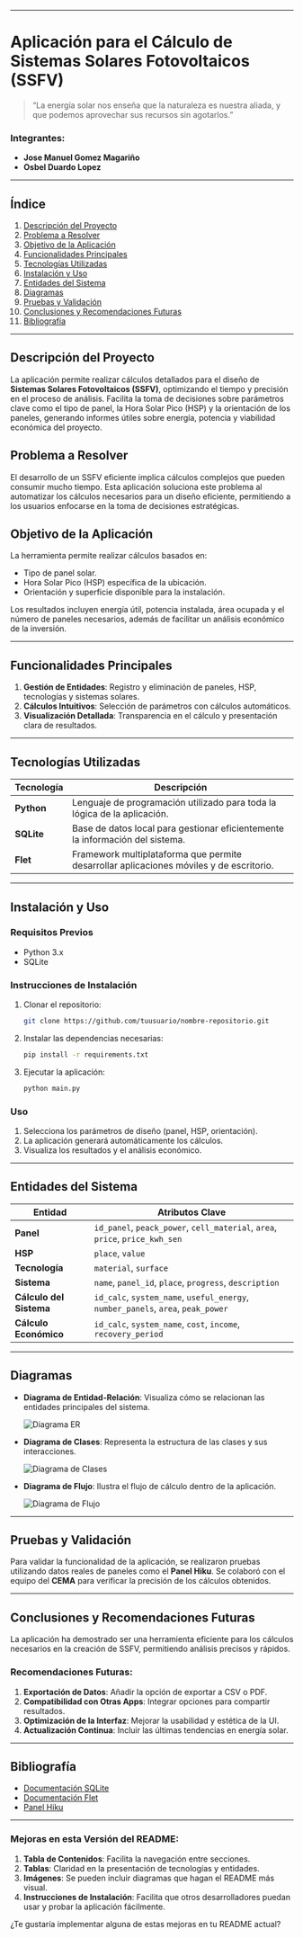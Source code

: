 
---

# Aplicación para el Cálculo de Sistemas Solares Fotovoltaicos (SSFV)

> “La energía solar nos enseña que la naturaleza es nuestra aliada, y que podemos aprovechar sus recursos sin agotarlos.”

### Integrantes:
- **Jose Manuel Gomez Magariño**
- **Osbel Duardo Lopez**

---

## Índice
1. [Descripción del Proyecto](#descripción-del-proyecto)
2. [Problema a Resolver](#problema-a-resolver)
3. [Objetivo de la Aplicación](#objetivo-de-la-aplicación)
4. [Funcionalidades Principales](#funcionalidades-principales)
5. [Tecnologías Utilizadas](#tecnologías-utilizadas)
6. [Instalación y Uso](#instalación-y-uso)
7. [Entidades del Sistema](#entidades-del-sistema)
8. [Diagramas](#diagramas)
9. [Pruebas y Validación](#pruebas-y-validación)
10. [Conclusiones y Recomendaciones Futuras](#conclusiones-y-recomendaciones-futuras)
11. [Bibliografía](#bibliografía)

---

## Descripción del Proyecto
La aplicación permite realizar cálculos detallados para el diseño de **Sistemas Solares Fotovoltaicos (SSFV)**, optimizando el tiempo y precisión en el proceso de análisis. Facilita la toma de decisiones sobre parámetros clave como el tipo de panel, la Hora Solar Pico (HSP) y la orientación de los paneles, generando informes útiles sobre energía, potencia y viabilidad económica del proyecto.

## Problema a Resolver
El desarrollo de un SSFV eficiente implica cálculos complejos que pueden consumir mucho tiempo. Esta aplicación soluciona este problema al automatizar los cálculos necesarios para un diseño eficiente, permitiendo a los usuarios enfocarse en la toma de decisiones estratégicas.

## Objetivo de la Aplicación
La herramienta permite realizar cálculos basados en:
- Tipo de panel solar.
- Hora Solar Pico (HSP) específica de la ubicación.
- Orientación y superficie disponible para la instalación.
  
Los resultados incluyen energía útil, potencia instalada, área ocupada y el número de paneles necesarios, además de facilitar un análisis económico de la inversión.

---

## Funcionalidades Principales
1. **Gestión de Entidades**: Registro y eliminación de paneles, HSP, tecnologías y sistemas solares.
2. **Cálculos Intuitivos**: Selección de parámetros con cálculos automáticos.
3. **Visualización Detallada**: Transparencia en el cálculo y presentación clara de resultados.

---

## Tecnologías Utilizadas
| Tecnología | Descripción |
|------------|-------------|
| **Python** | Lenguaje de programación utilizado para toda la lógica de la aplicación. |
| **SQLite** | Base de datos local para gestionar eficientemente la información del sistema. |
| **Flet**   | Framework multiplataforma que permite desarrollar aplicaciones móviles y de escritorio. |

---

## Instalación y Uso

### Requisitos Previos
- Python 3.x
- SQLite

### Instrucciones de Instalación
1. Clonar el repositorio:
   ```bash
   git clone https://github.com/tuusuario/nombre-repositorio.git
   ```
2. Instalar las dependencias necesarias:
   ```bash
   pip install -r requirements.txt
   ```
3. Ejecutar la aplicación:
   ```bash
   python main.py
   ```

### Uso
1. Selecciona los parámetros de diseño (panel, HSP, orientación).
2. La aplicación generará automáticamente los cálculos.
3. Visualiza los resultados y el análisis económico.

---

## Entidades del Sistema

| Entidad | Atributos Clave |
|---------|-----------------|
| **Panel** | `id_panel`, `peack_power`, `cell_material`, `area`, `price`, `price_kwh_sen` |
| **HSP** | `place`, `value` |
| **Tecnología** | `material`, `surface` |
| **Sistema** | `name`, `panel_id`, `place`, `progress`, `description` |
| **Cálculo del Sistema** | `id_calc`, `system_name`, `useful_energy`, `number_panels`, `area`, `peak_power` |
| **Cálculo Económico** | `id_calc`, `system_name`, `cost`, `income`, `recovery_period` |

---

## Diagramas

- **Diagrama de Entidad-Relación**: Visualiza cómo se relacionan las entidades principales del sistema.
  
  ![Diagrama ER](path_to_image/diagrama_ER.png)

- **Diagrama de Clases**: Representa la estructura de las clases y sus interacciones.
  
  ![Diagrama de Clases](path_to_image/diagrama_clases.png)

- **Diagrama de Flujo**: Ilustra el flujo de cálculo dentro de la aplicación.
  
  ![Diagrama de Flujo](path_to_image/diagrama_flujo.png)

---

## Pruebas y Validación
Para validar la funcionalidad de la aplicación, se realizaron pruebas utilizando datos reales de paneles como el **Panel Hiku**. Se colaboró con el equipo del **CEMA** para verificar la precisión de los cálculos obtenidos.

---

## Conclusiones y Recomendaciones Futuras
La aplicación ha demostrado ser una herramienta eficiente para los cálculos necesarios en la creación de SSFV, permitiendo análisis precisos y rápidos.

### Recomendaciones Futuras:
1. **Exportación de Datos**: Añadir la opción de exportar a CSV o PDF.
2. **Compatibilidad con Otras Apps**: Integrar opciones para compartir resultados.
3. **Optimización de la Interfaz**: Mejorar la usabilidad y estética de la UI.
4. **Actualización Continua**: Incluir las últimas tendencias en energía solar.

---

## Bibliografía

- [Documentación SQLite](https://docs.python.org/3/library/sqlite3.html)
- [Documentación Flet](https://flet.dev/docs/)
- [Panel Hiku](https://efectosolar.es/tienda/paneles-solares/canadian-solar-450w-nueva-serie-hiku/)

---

### Mejoras en esta Versión del README:

1. **Tabla de Contenidos**: Facilita la navegación entre secciones.
2. **Tablas**: Claridad en la presentación de tecnologías y entidades.
3. **Imágenes**: Se pueden incluir diagramas que hagan el README más visual.
4. **Instrucciones de Instalación**: Facilita que otros desarrolladores puedan usar y probar la aplicación fácilmente.

¿Te gustaría implementar alguna de estas mejoras en tu README actual?
